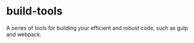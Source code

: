 # build-tools
A series of tools for building your efficient and robust code, such as gulp and webpack.
